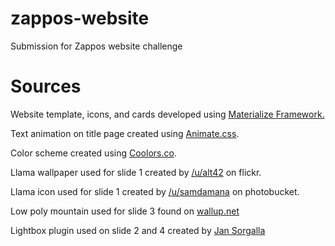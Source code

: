 # zappos-website
Submission for Zappos website challenge

# Sources 

Website template, icons, and cards developed using [Materialize Framework.](http://materializecss.com/)

Text animation on title page created using [Animate.css](https://daneden.github.io/animate.css/).

Color scheme created using [Coolors.co](https://coolors.co/ef5350-6699cc-fff275-ff8c42-a23e48).

Llama wallpaper used for slide 1 created by [/u/alt42](https://www.flickr.com/photos/alt42/6828053747) on flickr.

Llama icon used for slide 1 created by [/u/samdamana](http://s432.photobucket.com/user/samdamana/media/Llamapic.png.html) on photobucket.

Low poly mountain used for slide 3 found on [wallup.net](http://wallup.net/low-poly-landscape-render/)

Lightbox plugin used on slide 2 and 4 created by [Jan Sorgalla](http://sorgalla.com/lity/)
